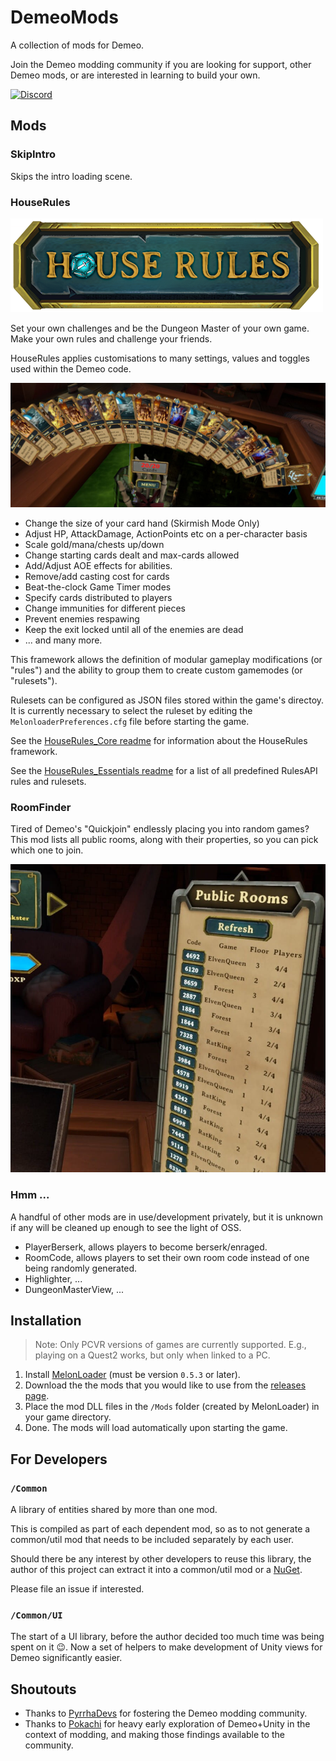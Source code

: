 # DemeoMods

A collection of mods for Demeo.

Join the Demeo modding community if you are looking for support, other Demeo
mods, or are interested in learning to build your own.

[![Discord](https://img.shields.io/discord/841011788195823626?logo=discord&logoColor=fff&style=for-the-badge)](https://discord.gg/4BNSwmr784)

## Mods

### SkipIntro

Skips the intro loading scene.

### HouseRules

![HouseRules Logo](docs/house-rules-logo2.png)

Set your own challenges and be the Dungeon Master of your own game. Make your own rules and challenge your friends.

HouseRules applies customisations to many settings, values and toggles used within the Demeo code.

![HouseRules Screenshot](docs/houserules_screenshot.jpg)

- Change the size of your card hand (Skirmish Mode Only)
- Adjust HP, AttackDamage, ActionPoints etc on a per-character basis
- Scale gold/mana/chests up/down
- Change starting cards dealt and max-cards allowed
- Add/Adjust AOE effects for abilities.
- Remove/add casting cost for cards
- Beat-the-clock Game Timer modes
- Specify cards distributed to players
- Change immunities for different pieces
- Prevent enemies respawing
- Keep the exit locked until all of the enemies are dead
- ... and many more.

This framework allows the definition of modular gameplay modifications (or
"rules") and the ability to group them to create custom gamemodes (or
"rulesets").

Rulesets can be configured as JSON files stored within the game's directoy.
It is currently necessary to select the ruleset by editing the `MelonloaderPreferences.cfg` file before starting the game.

See the [HouseRules_Core readme](HouseRules_Core/README.md) for information about the
HouseRules framework.

See the [HouseRules_Essentials readme](HouseRules_Essentials/README.md) for a list of all predefined RulesAPI
rules and rulesets.

### RoomFinder

Tired of Demeo's "Quickjoin" endlessly placing you into random games? This mod
lists all public rooms, along with their properties, so you can pick which one
to join.

![RoomFinder Screenshot](docs/roomfinder_screenshot.jpg)

### Hmm ...

A handful of other mods are in use/development privately, but it is unknown if
any will be cleaned up enough to see the light of OSS.

- PlayerBerserk, allows players to become berserk/enraged.
- RoomCode, allows players to set their own room code instead of one being
  randomly generated.
- Highlighter, ...
- DungeonMasterView, ...

## Installation

> Note: Only PCVR versions of games are currently supported.
> E.g., playing on a Quest2 works, but only when linked to a PC.

1. Install [MelonLoader](https://github.com/LavaGang/MelonLoader#how-to-use-the-installer)
   (must be version `0.5.3` or later).
2. Download the the mods that you would like to use from
   the [releases page](https://github.com/orendain/DemeoMods/releases).
3. Place the mod DLL files in the `/Mods` folder (created by MelonLoader) in
   your game directory.
4. Done. The mods will load automatically upon starting the game.

## For Developers

### `/Common`

A library of entities shared by more than one mod.

This is compiled as part of each dependent mod, so as to not generate a
common/util mod that needs to be included separately by each user.

Should there be any interest by other developers to reuse this library, the
author of this project can extract it into a common/util mod or
a [NuGet](https://www.nuget.org/).

Please file an issue if interested.

### `/Common/UI`

The start of a UI library, before the author decided too much time was being
spent on it :wink:. Now a set of helpers to make development of Unity views for
Demeo significantly easier.

## Shoutouts

- Thanks to [PyrrhaDevs](https://github.com/PyrrhaDevs) for fostering the Demeo
  modding community.
- Thanks to [Pokachi](https://github.com/Pokachi) for heavy early exploration of
  Demeo+Unity in the context of modding, and making those findings available to
  the community.
